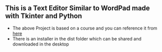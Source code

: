 ## This is a Text Editor Similar to WordPad made with Tkinter and Python
- The above Project is based on a course and you can reference it from [here](https://www.youtube.com/watch?v=wRIUnHO_6KY)
- There is an installer in the dist folder which can be shared and downloaded in the desktop

